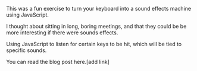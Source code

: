 This was a fun exercise to turn your keyboard into a sound effects machine using JavaScript.

I thought about sitting in long, boring meetings, and that they could be be more interesting if there were sounds effects.

Using JavaScript to listen for certain keys to be hit, which will be tied to specific sounds.

You can read the blog post here.[add link]